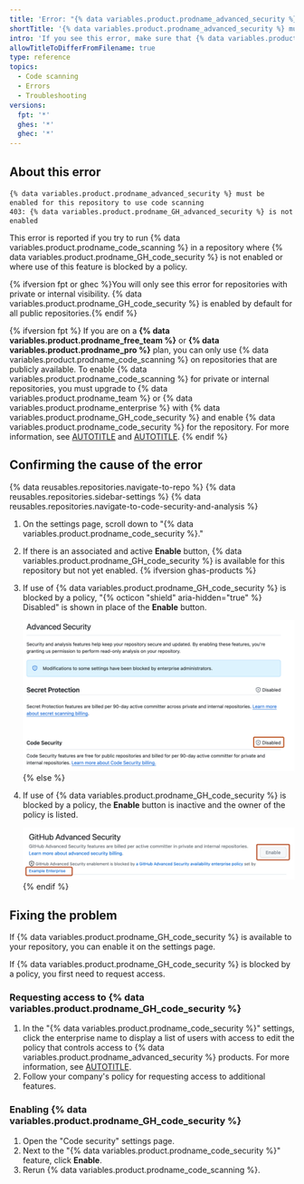 ```yaml
---
title: 'Error: "{% data variables.product.prodname_advanced_security %} must be enabled for this repository to use code scanning"'
shortTitle: '{% data variables.product.prodname_advanced_security %} must be enabled'
intro: 'If you see this error, make sure that {% data variables.product.prodname_GH_code_security %} is enabled.'
allowTitleToDifferFromFilename: true
type: reference
topics:
  - Code scanning
  - Errors
  - Troubleshooting
versions:
  fpt: '*'
  ghes: '*'
  ghec: '*'
---
```


## About this error

```text
{% data variables.product.prodname_advanced_security %} must be enabled for this repository to use code scanning
403: {% data variables.product.prodname_GH_advanced_security %} is not enabled
```

This error is reported if you try to run {% data variables.product.prodname_code_scanning %} in a repository where {% data variables.product.prodname_GH_code_security %} is not enabled or where use of this feature is blocked by a policy.

{% ifversion fpt or ghec %}You will only see this error for repositories with private or internal visibility. {% data variables.product.prodname_GH_code_security %} is enabled by default for all public repositories.{% endif %}

{% ifversion fpt %}
If you are on a **{% data variables.product.prodname_free_team %}** or **{% data variables.product.prodname_pro %}** plan, you can only use {% data variables.product.prodname_code_scanning %} on repositories that are publicly available. To enable {% data variables.product.prodname_code_scanning %} for private or internal repositories, you must upgrade to {% data variables.product.prodname_team %} or {% data variables.product.prodname_enterprise %} with {% data variables.product.prodname_GH_code_security %} and enable {% data variables.product.prodname_code_security %} for the repository. For more information, see [AUTOTITLE](/get-started/learning-about-github/githubs-products#github-team) and [AUTOTITLE](/get-started/learning-about-github/about-github-advanced-security).
{% endif %}

## Confirming the cause of the error

{% data reusables.repositories.navigate-to-repo %}
{% data reusables.repositories.sidebar-settings %}
{% data reusables.repositories.navigate-to-code-security-and-analysis %}
1. On the settings page, scroll down to "{% data variables.product.prodname_code_security %}."
1. If there is an associated and active **Enable** button, {% data variables.product.prodname_GH_code_security %} is available for this repository but not yet enabled.
{% ifversion ghas-products %}
1. If use of {% data variables.product.prodname_GH_code_security %} is blocked by a policy, "{% octicon "shield" aria-hidden="true" %} Disabled" is shown in place of the **Enable** button.

   !["Screenshot of the {% data variables.product.prodname_GH_advanced_security %}" setting. The disabled option is highlighted in dark orange.](/assets/images/help/repository/ghas-enterprise-policy-block.png)
{% else %}
1. If use of {% data variables.product.prodname_GH_code_security %} is blocked by a policy, the **Enable** button is inactive and the owner of the policy is listed.

   !["Screenshot of the {% data variables.product.prodname_GH_advanced_security %}" setting. The enterprise policy owner and the inactive "Enable" button are highlighted in dark orange.](/assets/images/help/repository/ghas-enterprise-policy-block-ghas.png)
{% endif %}

## Fixing the problem

If {% data variables.product.prodname_GH_code_security %} is available to your repository, you can enable it on the settings page.

If {% data variables.product.prodname_GH_code_security %} is blocked by a policy, you first need to request access.

### Requesting access to {% data variables.product.prodname_GH_code_security %}

1. In the "{% data variables.product.prodname_code_security %}" settings, click the enterprise name to display a list of users with access to edit the policy that controls access to {% data variables.product.prodname_advanced_security %} products. For more information, see [AUTOTITLE](/admin/policies/enforcing-policies-for-your-enterprise/enforcing-policies-for-code-security-and-analysis-for-your-enterprise#enforcing-a-policy-for-the-use-of-github-advanced-security-in-your-enterprises-organizations).
1. Follow your company's policy for requesting access to additional features.

### Enabling {% data variables.product.prodname_GH_code_security %}

1. Open the "Code security" settings page.
1. Next to the "{% data variables.product.prodname_code_security %}" feature, click **Enable**.
1. Rerun {% data variables.product.prodname_code_scanning %}.
